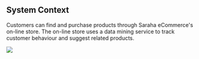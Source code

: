 ## System Context

Customers can find and purchase products through Saraha eCommerce's on-line store.
The on-line store uses a data mining service to track customer behaviour and suggest related products.

![](embed:context_diagram)